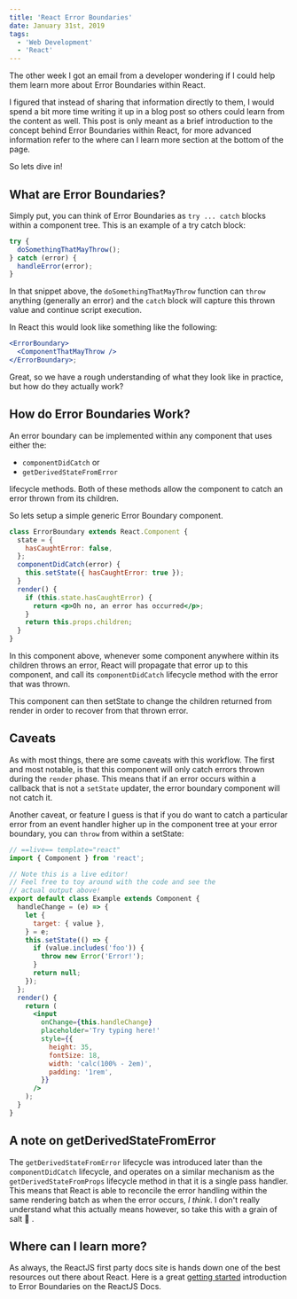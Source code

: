 ```yaml
---
title: 'React Error Boundaries'
date: January 31st, 2019
tags:
  - 'Web Development'
  - 'React'
---
```


The other week I got an email from a developer wondering if I could help them
learn more about Error Boundaries within React.

I figured that instead of sharing that information directly to them, I would
spend a bit more time writing it up in a blog post so others could learn from
the content as well. This post is only meant as a brief introduction to the
concept behind Error Boundaries within React, for more advanced information
refer to the where can I learn more section at the bottom of the page.

So lets dive in!

## What are Error Boundaries?

Simply put, you can think of Error Boundaries as `try ... catch` blocks within a
component tree. This is an example of a try catch block:

```js
try {
  doSomethingThatMayThrow();
} catch (error) {
  handleError(error);
}
```

In that snippet above, the `doSomethingThatMayThrow` function can `throw`
anything (generally an error) and the `catch` block will capture this thrown
value and continue script execution.

In React this would look like something like the following:

```jsx
<ErrorBoundary>
  <ComponentThatMayThrow />
</ErrorBoundary>;
```

Great, so we have a rough understanding of what they look like in practice, but
how do they actually work?

## How do Error Boundaries Work?

An error boundary can be implemented within any component that uses either the:

- `componentDidCatch` or
- `getDerivedStateFromError`

lifecycle methods. Both of these methods allow the component to catch an error
thrown from its children.

So lets setup a simple generic Error Boundary component.

```jsx
class ErrorBoundary extends React.Component {
  state = {
    hasCaughtError: false,
  };
  componentDidCatch(error) {
    this.setState({ hasCaughtError: true });
  }
  render() {
    if (this.state.hasCaughtError) {
      return <p>Oh no, an error has occurred</p>;
    }
    return this.props.children;
  }
}
```

In this component above, whenever some component anywhere within its children
throws an error, React will propagate that error up to this component, and call
its `componentDidCatch` lifecycle method with the error that was thrown.

This component can then setState to change the children returned from render in
order to recover from that thrown error.

<h2 id="caveats">Caveats</h2>

As with most things, there are some caveats with this workflow. The first and
most notable, is that this component will only catch errors thrown during the
`render` phase. This means that if an error occurs within a callback that is not
a `setState` updater, the error boundary component will not catch it.

Another caveat, or feature I guess is that if you do want to catch a particular
error from an event handler higher up in the component tree at your error
boundary, you can `throw` from within a setState:

```jsx
// ==live== template="react"
import { Component } from 'react';

// Note this is a live editor!
// Feel free to toy around with the code and see the
// actual output above!
export default class Example extends Component {
  handleChange = (e) => {
    let {
      target: { value },
    } = e;
    this.setState(() => {
      if (value.includes('foo')) {
        throw new Error('Error!');
      }
      return null;
    });
  };
  render() {
    return (
      <input
        onChange={this.handleChange}
        placeholder='Try typing here!'
        style={{
          height: 35,
          fontSize: 18,
          width: 'calc(100% - 2em)',
          padding: '1rem',
        }}
      />
    );
  }
}
```

## A note on getDerivedStateFromError

The `getDerivedStateFromError` lifecycle was introduced later than the
`componentDidCatch` lifecycle, and operates on a similar mechanism as the
`getDerivedStateFromProps` lifecycle method in that it is a single pass handler.
This means that React is able to reconcile the error handling within the same
rendering batch as when the error occurs, _I think_. I don't really understand
what this actually means however, so take this with a grain of salt 🧂 .

## Where can I learn more?

As always, the ReactJS first party docs site is hands down one of the best
resources out there about React. Here is a great
[getting started](https://reactjs.org/docs/error-boundaries.html#introducing-error-boundaries)
introduction to Error Boundaries on the ReactJS Docs.
